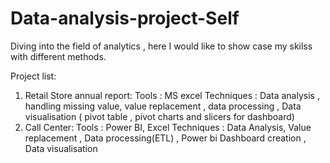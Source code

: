 # Data-analysis-project-Self

Diving into the field of analytics , here I would like to show case my skilss with different methods.

Project list:
1) Retail Store annual report:
   Tools : MS excel
   Techniques : Data analysis , handling missing value, value replacement , data processing , Data visualisation ( pivot table , pivot charts and slicers for dashboard)
2) Call Center:
   Tools : Power BI, Excel
   Techniques : Data Analysis, Value replacement , Data processing(ETL) , Power bi Dashboard creation , Data visualisation
